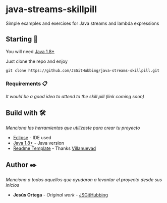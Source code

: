 # java-streams-skillpill

Simple examples and exercises for Java streams and lambda expressions

## Starting 🚀

You will need [Java 1.8+](https://www.java.com/es/download/)

Just clone the repo and enjoy
```
git clone https://github.com/JSGitHubbing/java-streams-skillpill.git
```


### Requirements 📋

_It would be a good idea to attend to the skill pill (link coming soon)_

## Build with 🛠️

_Menciona las herramientas que utilizaste para crear tu proyecto_

* [Eclipse](https://www.eclipse.org/downloads/) - IDE used
* [Java 1.8+](https://www.java.com/es/download/) - Java version
* [Readme Template](https://gist.github.com/Villanuevand/6386899f70346d4580c723232524d35a) - Thanks [Villanuevad](https://gist.github.com/Villanuevand)

## Author ✒️

_Menciona a todos aquellos que ayudaron a levantar el proyecto desde sus inicios_

* **Jesús Ortega** - *Original work* - [JSGitHubbing](https://github.com/JSGitHubbing)

